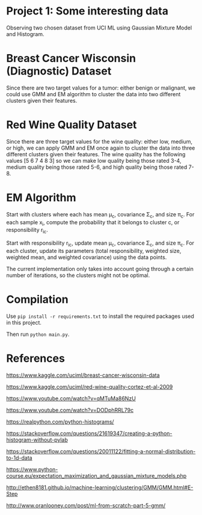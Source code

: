 # Project 1: Some interesting data
Observing two chosen dataset from UCI ML using Gaussian Mixture Model and Histogram.

# Breast Cancer Wisconsin (Diagnostic) Dataset
Since there are two target values for a tumor: either benign or malignant, we could use GMM and EM algorithm to cluster the data into two different clusters given their features.

# Red Wine Quality Dataset
Since there are three target values for the wine quality: either low, medium, or high, we can apply GMM and EM once again to cluster the data into three different clusters given their features. The wine quality has the following values [5 6 7 4 8 3] so we can make low quality being those rated 3-4, medium quality being those rated 5-6, and high quality being those rated 7-8.

# EM Algorithm
Start with clusters where each has mean &mu;<sub>c</sub>, covariance &Sigma;<sub>c</sub>, and size &pi;<sub>c</sub>. For each sample x<sub>i</sub>, compute the probability that it belongs to cluster c, or responsibility r<sub>ic</sub>.

Start with responsibility r<sub>ic</sub>, update mean &mu;<sub>c</sub>, covariance &Sigma;<sub>c</sub>, and size &pi;<sub>c</sub>. For each cluster, update its parameters (total responsibility, weighted size, weighted mean, and weighted covariance) using the data points. 

The current implementation only takes into account going through a certain number of iterations, so the clusters might not be optimal.
# Compilation
Use `pip install -r requirements.txt` to install the required packages used in this project.

Then run `python main.py`.

# References

https://www.kaggle.com/uciml/breast-cancer-wisconsin-data

https://www.kaggle.com/uciml/red-wine-quality-cortez-et-al-2009

https://www.youtube.com/watch?v=qMTuMa86NzU

https://www.youtube.com/watch?v=DODphRRL79c

https://realpython.com/python-histograms/

https://stackoverflow.com/questions/21619347/creating-a-python-histogram-without-pylab

https://stackoverflow.com/questions/20011122/fitting-a-normal-distribution-to-1d-data

https://www.python-course.eu/expectation_maximization_and_gaussian_mixture_models.php

http://ethen8181.github.io/machine-learning/clustering/GMM/GMM.html#E-Step

http://www.oranlooney.com/post/ml-from-scratch-part-5-gmm/

